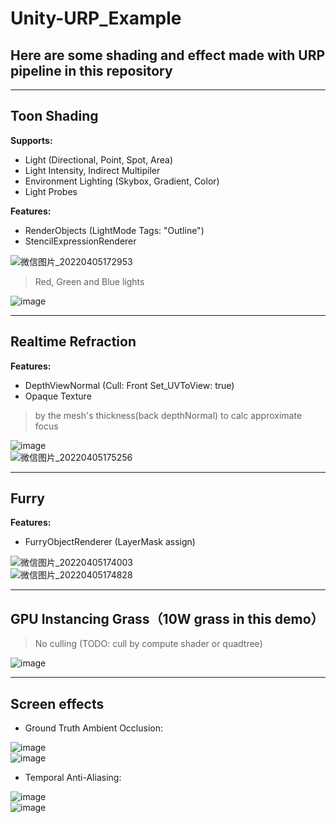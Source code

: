 # Unity-URP_Example
## Here are some shading and effect made with URP pipeline in this repository
****
## Toon Shading  
__Supports:__  
* Light (Directional, Point, Spot, Area)
* Light Intensity, Indirect Multipiler
* Environment Lighting (Skybox, Gradient, Color)
* Light Probes

__Features:__  
* RenderObjects (LightMode Tags: "Outline")
* StencilExpressionRenderer

![微信图片_20220405172953](https://user-images.githubusercontent.com/71002504/161746235-2fff49bb-80e7-4857-bfec-94a28520b0e4.png)  

>Red, Green and Blue lights

![image](https://user-images.githubusercontent.com/71002504/161773804-9387bbba-42eb-406e-925f-aae5153f1480.png)  
****
## Realtime Refraction 
__Features:__  
* DepthViewNormal (Cull: Front   Set_UVToView: true)
* Opaque Texture

>by the mesh's thickness(back depthNormal) to calc approximate focus  

![image](https://user-images.githubusercontent.com/71002504/161769449-3c069b33-10cc-4f0e-9651-ce8109a8b369.png)  
![微信图片_20220405175256](https://user-images.githubusercontent.com/71002504/161746389-0193f14b-baa4-439e-a5e0-e78f8524783d.png)  
****
## Furry  
__Features:__  
* FurryObjectRenderer (LayerMask assign)

![微信图片_20220405174003](https://user-images.githubusercontent.com/71002504/161749112-e8899ceb-7579-4cd1-9f5c-860e669e47c6.png)  
![微信图片_20220405174828](https://user-images.githubusercontent.com/71002504/161762997-d109b4bb-27b9-4b4f-8bde-06a312f994d5.png)  
****
## GPU Instancing Grass（10W grass in this demo）  
>No culling (TODO: cull by compute shader or quadtree)  

![image](https://user-images.githubusercontent.com/71002504/161763346-2fca316b-3a83-410e-ba36-ccf924ff6e55.png)  
****
## Screen effects
* Ground Truth Ambient Occlusion:

![image](https://user-images.githubusercontent.com/71002504/161788634-a8133e81-e844-401c-9286-9e7b55a7329a.png)  
![image](https://user-images.githubusercontent.com/71002504/161788883-9d05c1de-5ab9-4e4a-a1f4-2a08a50ddae9.png)  
* Temporal Anti-Aliasing:

![image](https://user-images.githubusercontent.com/71002504/161789750-a817ee84-571e-49bc-b490-1c66d40b2788.png)  
![image](https://user-images.githubusercontent.com/71002504/161789803-f8ef07b1-cac6-4f6a-9e05-cb1335263da2.png)  
